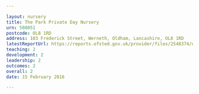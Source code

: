 ```yaml
---

layout: nursery
title: The Park Private Day Nursery
urn: 508051
postcode: OL8 1RD
address: 103 Frederick Street, Werneth, Oldham, Lancashire, OL8 1RD
latestReportUrl: https://reports.ofsted.gov.uk/provider/files/2548374/urn/508051.pdf
teaching: 2
development: 2
leadership: 2
outcomes: 2
overall: 2
date: 15 February 2016

---
```

